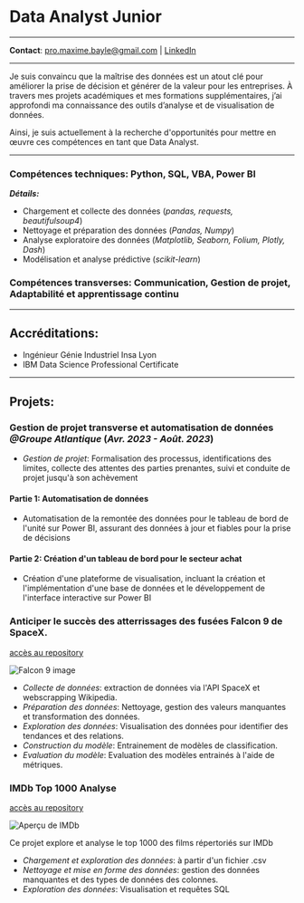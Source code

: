 # Data Analyst Junior

---------

**Contact**: 
pro.maxime.bayle@gmail.com | [LinkedIn](https://www.linkedin.com/in/maxime-bayle/)

---------

Je suis convaincu que la maîtrise des données est un atout clé pour améliorer la prise de décision et générer de la valeur pour les entreprises. À travers mes projets académiques et mes formations supplémentaires, j’ai approfondi ma connaissance des outils d’analyse et de visualisation de données.

Ainsi, je suis actuellement à la recherche d'opportunités pour mettre en œuvre ces compétences en tant que Data Analyst.

---------

### Compétences techniques: Python, SQL, VBA, Power BI
***Détails:***
- Chargement et collecte des données (*pandas, requests, beautifulsoup4*)
- Nettoyage et préparation des données (*Pandas, Numpy*)
- Analyse exploratoire des données (*Matplotlib, Seaborn, Folium, Plotly, Dash*)
- Modélisation et analyse prédictive (*scikit-learn*)

### Compétences transverses: Communication, Gestion de projet, Adaptabilité et apprentissage continu

---------

## Accréditations:

- Ingénieur Génie Industriel Insa Lyon
- IBM Data Science Professional Certificate

---------

## Projets:

### Gestion de projet transverse et automatisation de données _@Groupe Atlantique_ (_Avr. 2023 - Août. 2023_)
- *Gestion de projet*: Formalisation des processus, identifications des limites, collecte des attentes des parties prenantes, suivi et conduite de projet jusqu'à son achèvement
  
#### Partie 1: Automatisation de données
- Automatisation de la remontée des données pour le tableau de bord de l'unité sur Power BI, assurant des données à jour et fiables pour la prise de décisions
  
#### Partie 2: Création d'un tableau de bord pour le secteur achat
- Création d'une plateforme de visualisation, incluant la création et l'implémentation d'une base de données et le développement de l'interface interactive sur Power BI

### Anticiper le succès des atterrissages des fusées Falcon 9 de SpaceX.
[accès au repository](https://github.com/MaximeBayle/spacex-falcon9-analysis)

![Falcon 9 image](https://cdn.lesnumeriques.com/optim/news/22/224764/72e7cc28-les-falcon-9-de-spacex-peuvent-revoler-bonne-nouvelle-pour-l-iss__w800.webp)

- *Collecte de données*: extraction de données via l'API SpaceX et webscrapping Wikipedia.
- *Préparation des données*: Nettoyage, gestion des valeurs manquantes et transformation des données.
- *Exploration des données*: Visualisation des données pour identifier des tendances et des relations.
- *Construction du modèle*: Entrainement de modèles de classification.
- *Evaluation du modèle*: Evaluation des modèles entrainés à l'aide de métriques.

### IMDb Top 1000 Analyse
[accès au repository](https://github.com/MaximeBayle/imdb-movie-analysis)

![Aperçu de IMDb](https://tse2.mm.bing.net/th?id=OIP.E9wwaTLPszbV41GT1mlC0QHaDn&pid=Api&P=0&h=180)

Ce projet explore et analyse le top 1000 des films répertoriés sur IMDb
- *Chargement et exploration des données*: à partir d'un fichier .csv
- *Nettoyage et mise en forme des données*: gestion des données manquantes et des types de données des colonnes.
- *Exploration des données*: Visualisation et requêtes SQL

